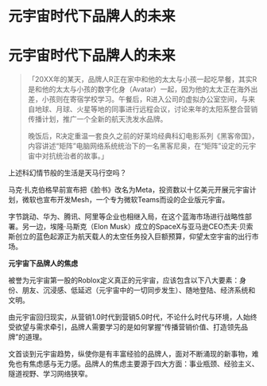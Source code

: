 # 元宇宙时代下品牌人的未来


# 元宇宙时代下品牌人的未来

> 「20XX年的某天，品牌人R正在家中和他的太太与小孩一起吃早餐，其实R是和他的太太与小孩的数字化身（Avatar）一起，因为他的太太正在海外出差，小孩则在寄宿学校学习。午餐后，R进入公司的虚拟办公室空间，与来自地球、月球、火星等地的同事进行远程会议，讨论来年的太阳系整合营销传播计划，推广一个全新的航天洗发水品牌。
>
> 晚饭后，R决定重温一套良久之前的好莱坞经典科幻电影系列《黑客帝国》，内容讲述“矩阵”电脑网络系统统治下的一名黑客尼奥，在“矩阵”设定的元宇宙中对抗统治者的故事。」

上述科幻情节般的生活是天马行空吗？

马克·扎克伯格早前宣布把《脸书》改名为Meta，投资数以十亿美元开展元宇宙计划，微软也宣布开发Mesh，一个专为微软Teams而设的企业版元宇宙。

字节跳动、华为、腾讯、阿里等企业也相继入局，在这个蓝海市场进行战略性部署。另一边，埃隆·马斯克（Elon Musk）成立的SpaceX与亚马逊CEO杰夫·贝索斯创立的蓝色起源正为航天载人的太空任务投入巨额预算，仰望太空宇宙的出行市场。

**元宇宙下品牌人的焦虑**

被誉为元宇宙第一股的Roblox定义真正的元宇宙，应该包含以下八大要素：身份、朋友、沉浸感、低延迟（元宇宙中的一切同步发生）、随地登陆、经济系统和文明。

由元宇宙回归现实，从营销1.0时代到营销5.0时代，不论什么时代与环境，人始终受欲望与需求牵引，品牌人需要学习的是如何掌握“传播营销价值、打造领先品牌”的道理。

文首谈到元宇宙趋势，纵使你是有丰富经验的品牌人，面对不断涌现的新事物，难免也有焦虑感与无力感。品牌人的焦虑主要源于四大方面：事业瓶颈、经验主义、隧道视野、学习网络狭窄。
